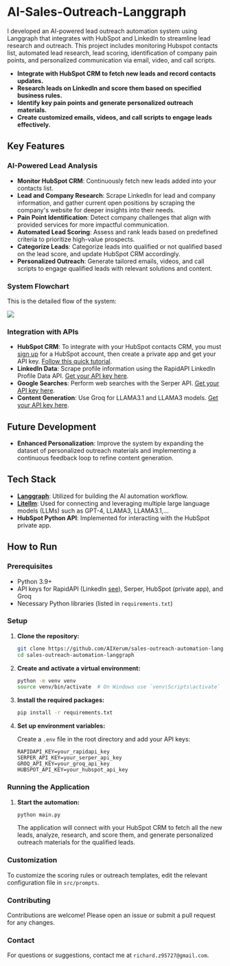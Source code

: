 # AI-Sales-Outreach-Langgraph

I developed an AI-powered lead outreach automation system using Langgraph that integrates with HubSpot and LinkedIn to streamline lead research and outreach. This project includes monitoring Hubspot contacts list, automated lead research, lead scoring, identification of company pain points, and personalized communication via email, video, and call scripts.

- **Integrate with HubSpot CRM to fetch new leads and record contacts updates.**
- **Research leads on LinkedIn and score them based on specified business rules.**
- **Identify key pain points and generate personalized outreach materials.**
- **Create customized emails, videos, and call scripts to engage leads effectively.**

## Key Features

### **AI-Powered Lead Analysis**

- **Monitor HubSpot CRM**: Continuously fetch new leads added into your contacts list.
- **Lead and Company Research**: Scrape LinkedIn for lead and company information, and gather current open positions by scraping the company's website for deeper insights into their needs.
- **Pain Point Identification**: Detect company challenges that align with provided services for more impactful communication.
- **Automated Lead Scoring**: Assess and rank leads based on predefined criteria to prioritize high-value prospects.
- **Categorize Leads**: Categorize leads into qualified or not qualified based on the lead score, and update HubSpot CRM accordingly.
- **Personalized Outreach**: Generate tailored emails, videos, and call scripts to engage qualified leads with relevant solutions and content.

### **System Flowchart**

This is the detailed flow of the system:

[![](https://mermaid.ink/img/pako:eNqtlW1v2jAQx7-K5ap7FaqEtBnNpE0t0L3ZWFe2N1umyIoPsGrizHYElPLdd3kgQFa6amqQUO7-9u_OZ_uyponiQEM61SybkW-DKCX4nJ6SvpJKG_KGjO1KgkFXJSWSGTOACTGWaRtDyslESBmeDIPi5xir1T2EJ77v1--dheB2FnrZ0kkKaKVNVGo7RjxA2HWz5bsWPNMqAWNq9HWv7w37r4TmkAgjVFqzby6uuheDV2Kr3Ga5rcmX3evg2vt_crMVN1ItmvpPwcYpLGIJjJufEf0IloxgQT4VdkR_kU7nPUlmkNzHE6VjDXMmUpFOqwnriPYLjaBG7rZaNflDRDdVjHpVxyBFiMcblePWl_YjMcB0MivVmDPLMK9x6SrJZIAuTO0l2JEic6VhCx6OBsgaYqTb6kQ0mOq_HbhcvUmQUPqKPAqjTKM9tRlVBv6aMykmAvgjljgFzSzEuJ0aGPLnaGnBZFXwSiVfapV83qpNhBZ7pCz5vePnGS_o_bvPMUt5DEthkfu99BL0EvSSIXpbGT-TV7nuRs9AG5UyGRcFlvs539YKGRZKw38xGc8rjxMmZWwSLTK7z8aOwUkfNTIutWPZH2ZX8ncVOSjE3_m147dm78fbeZ-_Eu3RzZ78a1pzP6-yTK6e7JOHt9XB07xrm_u943gYZ3eUnF2OzlPpbhvbAbh9QZwj2-AcLbHz3OGo-zSGpA6dg0YUx6_JukghonYGc4hoiK-c6fuIRukGx7HcqvEqTWhodQ4O1Sqfzmg4QSBa1dIGguEnad54M5b-UOrApuGaLil2y95ZcBG43V5wHriXl0HPoSsadtwzFx_PPw88L3jr-57ru763cehDyfE2fwBG62D1?type=png)](https://mermaid.live/edit#pako:eNqtlW1v2jAQx7-K5ap7FaqEtBnNpE0t0L3ZWFe2N1umyIoPsGrizHYElPLdd3kgQFa6amqQUO7-9u_OZ_uyponiQEM61SybkW-DKCX4nJ6SvpJKG_KGjO1KgkFXJSWSGTOACTGWaRtDyslESBmeDIPi5xir1T2EJ77v1--dheB2FnrZ0kkKaKVNVGo7RjxA2HWz5bsWPNMqAWNq9HWv7w37r4TmkAgjVFqzby6uuheDV2Kr3Ga5rcmX3evg2vt_crMVN1ItmvpPwcYpLGIJjJufEf0IloxgQT4VdkR_kU7nPUlmkNzHE6VjDXMmUpFOqwnriPYLjaBG7rZaNflDRDdVjHpVxyBFiMcblePWl_YjMcB0MivVmDPLMK9x6SrJZIAuTO0l2JEic6VhCx6OBsgaYqTb6kQ0mOq_HbhcvUmQUPqKPAqjTKM9tRlVBv6aMykmAvgjljgFzSzEuJ0aGPLnaGnBZFXwSiVfapV83qpNhBZ7pCz5vePnGS_o_bvPMUt5DEthkfu99BL0EvSSIXpbGT-TV7nuRs9AG5UyGRcFlvs539YKGRZKw38xGc8rjxMmZWwSLTK7z8aOwUkfNTIutWPZH2ZX8ncVOSjE3_m147dm78fbeZ-_Eu3RzZ78a1pzP6-yTK6e7JOHt9XB07xrm_u943gYZ3eUnF2OzlPpbhvbAbh9QZwj2-AcLbHz3OGo-zSGpA6dg0YUx6_JukghonYGc4hoiK-c6fuIRukGx7HcqvEqTWhodQ4O1Sqfzmg4QSBa1dIGguEnad54M5b-UOrApuGaLil2y95ZcBG43V5wHriXl0HPoSsadtwzFx_PPw88L3jr-57ru763cehDyfE2fwBG62D1)

### **Integration with APIs**

- **HubSpot CRM**: To integrate with your HubSpot contacts CRM, you must [sign up](https://www.hubspot.com/) for a HubSpot account, then create a private app and get your API key. [Follow this quick tutorial](https://www.youtube.com/watch?v=hSipSbiwc2s).
- **LinkedIn Data**: Scrape profile information using the RapidAPI LinkedIn Profile Data API. [Get your API key here](https://rapidapi.com/freshdata-freshdata-default/api/fresh-linkedin-profile-data).
- **Google Searches**: Perform web searches with the Serper API. [Get your API key here](https://serper.dev).
- **Content Generation**: Use Groq for LLAMA3.1 and LLAMA3 models. [Get your API key here](https://groq.com).

## Future Development

- **Enhanced Personalization**: Improve the system by expanding the dataset of personalized outreach materials and implementing a continuous feedback loop to refine content generation.

## Tech Stack

- **[Langgraph](https://langchain-ai.github.io/langgraph/)**: Utilized for building the AI automation workflow.
- **[Litellm](https://www.litellm.ai/)**: Used for connecting and leveraging multiple large language models (LLMs) such as GPT-4, LLAMA3, LLAMA3.1,...
- **HubSpot Python API**: Implemented for interacting with the HubSpot private app.

## How to Run

### Prerequisites

- Python 3.9+
- API keys for RapidAPI (LinkedIn [see](https://rapidapi.com/freshdata-freshdata-default/api/fresh-linkedin-profile-data)), Serper, HubSpot (private app), and Groq
- Necessary Python libraries (listed in `requirements.txt`)

### Setup

1. **Clone the repository:**

   ```sh
   git clone https://github.com/AIXerum/sales-outreach-automation-langgraph.git
   cd sales-outreach-automation-langgraph
   ```

2. **Create and activate a virtual environment:**

   ```sh
   python -m venv venv
   source venv/bin/activate  # On Windows use `venv\Scripts\activate`
   ```

3. **Install the required packages:**

   ```sh
   pip install -r requirements.txt
   ```

4. **Set up environment variables:**

   Create a `.env` file in the root directory and add your API keys:

   ```env
   RAPIDAPI_KEY=your_rapidapi_key
   SERPER_API_KEY=your_serper_api_key
   GROQ_API_KEY=your_groq_api_key
   HUBSPOT_API_KEY=your_hubspot_api_key
   ```

### Running the Application

1. **Start the automation:**

   ```sh
   python main.py
   ```

   The application will connect with your HubSpot CRM to fetch all the new leads, analyze, research, and score them, and generate personalized outreach materials for the qualified leads.

### Customization

To customize the scoring rules or outreach templates, edit the relevant configuration file in `src/prompts`.

### Contributing

Contributions are welcome! Please open an issue or submit a pull request for any changes.

### Contact

For questions or suggestions, contact me at `richard.z95727@gmail.com`.
